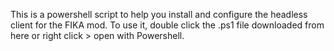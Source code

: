 This is a powershell script to help you install and configure the headless client for the FIKA mod. 
To use it, double click the .ps1 file downloaded from here or right click > open with Powershell. 

